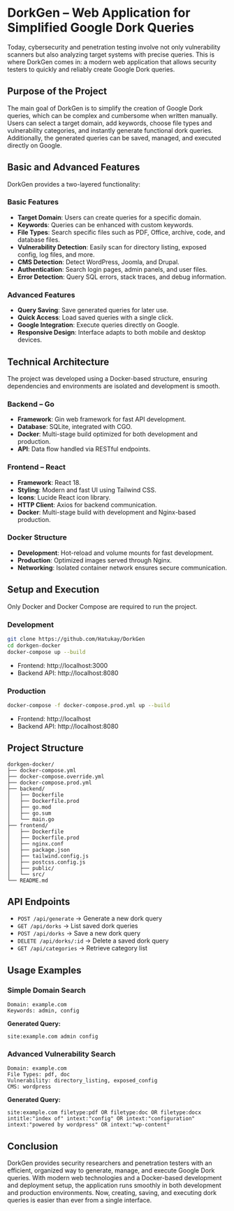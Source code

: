 # DorkGen – Web Application for Simplified Google Dork Queries

Today, cybersecurity and penetration testing involve not only vulnerability scanners but also analyzing target systems with precise queries. This is where DorkGen comes in: a modern web application that allows security testers to quickly and reliably create Google Dork queries.

## Purpose of the Project

The main goal of DorkGen is to simplify the creation of Google Dork queries, which can be complex and cumbersome when written manually. Users can select a target domain, add keywords, choose file types and vulnerability categories, and instantly generate functional dork queries. Additionally, the generated queries can be saved, managed, and executed directly on Google.

## Basic and Advanced Features

DorkGen provides a two-layered functionality:

### Basic Features
- **Target Domain**: Users can create queries for a specific domain.
- **Keywords**: Queries can be enhanced with custom keywords.
- **File Types**: Search specific files such as PDF, Office, archive, code, and database files.
- **Vulnerability Detection**: Easily scan for directory listing, exposed config, log files, and more.
- **CMS Detection**: Detect WordPress, Joomla, and Drupal.
- **Authentication**: Search login pages, admin panels, and user files.
- **Error Detection**: Query SQL errors, stack traces, and debug information.

### Advanced Features
- **Query Saving**: Save generated queries for later use.
- **Quick Access**: Load saved queries with a single click.
- **Google Integration**: Execute queries directly on Google.
- **Responsive Design**: Interface adapts to both mobile and desktop devices.

## Technical Architecture

The project was developed using a Docker-based structure, ensuring dependencies and environments are isolated and development is smooth.

### Backend – Go
- **Framework**: Gin web framework for fast API development.
- **Database**: SQLite, integrated with CGO.
- **Docker**: Multi-stage build optimized for both development and production.
- **API**: Data flow handled via RESTful endpoints.

### Frontend – React
- **Framework**: React 18.
- **Styling**: Modern and fast UI using Tailwind CSS.
- **Icons**: Lucide React icon library.
- **HTTP Client**: Axios for backend communication.
- **Docker**: Multi-stage build with development and Nginx-based production.

### Docker Structure
- **Development**: Hot-reload and volume mounts for fast development.
- **Production**: Optimized images served through Nginx.
- **Networking**: Isolated container network ensures secure communication.

## Setup and Execution

Only Docker and Docker Compose are required to run the project.

### Development
```bash
git clone https://github.com/Hatukay/DorkGen
cd dorkgen-docker
docker-compose up --build
```
- Frontend: http://localhost:3000
- Backend API: http://localhost:8080

### Production
```bash
docker-compose -f docker-compose.prod.yml up --build
```
- Frontend: http://localhost
- Backend API: http://localhost:8080

## Project Structure
```
dorkgen-docker/
├── docker-compose.yml
├── docker-compose.override.yml
├── docker-compose.prod.yml
├── backend/
│   ├── Dockerfile
│   ├── Dockerfile.prod
│   ├── go.mod
│   ├── go.sum
│   └── main.go
├── frontend/
│   ├── Dockerfile
│   ├── Dockerfile.prod
│   ├── nginx.conf
│   ├── package.json
│   ├── tailwind.config.js
│   ├── postcss.config.js
│   ├── public/
│   └── src/
└── README.md
```

## API Endpoints
- `POST /api/generate` → Generate a new dork query
- `GET /api/dorks` → List saved dork queries
- `POST /api/dorks` → Save a new dork query
- `DELETE /api/dorks/:id` → Delete a saved dork query
- `GET /api/categories` → Retrieve category list

## Usage Examples

### Simple Domain Search
```
Domain: example.com
Keywords: admin, config
```
**Generated Query:**
```
site:example.com admin config
```

### Advanced Vulnerability Search
```
Domain: example.com
File Types: pdf, doc
Vulnerability: directory_listing, exposed_config
CMS: wordpress
```
**Generated Query:**
```
site:example.com filetype:pdf OR filetype:doc OR filetype:docx intitle:"index of" intext:"config" OR intext:"configuration" intext:"powered by wordpress" OR intext:"wp-content"
```

## Conclusion

DorkGen provides security researchers and penetration testers with an efficient, organized way to generate, manage, and execute Google Dork queries. With modern web technologies and a Docker-based development and deployment setup, the application runs smoothly in both development and production environments. Now, creating, saving, and executing dork queries is easier than ever from a single interface.

